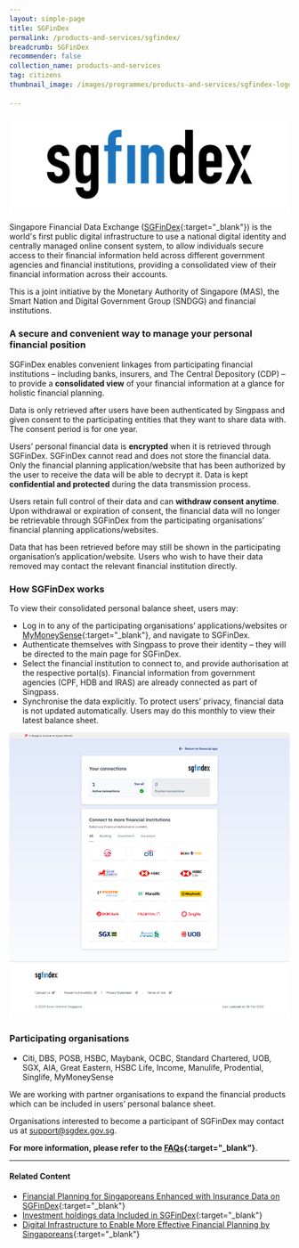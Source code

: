 ```yaml
---
layout: simple-page
title: SGFinDex
permalink: /products-and-services/sgfindex/
breadcrumb: SGFinDex
recommender: false
collection_name: products-and-services
tag: citizens
thumbnail_image: /images/programmes/products-and-services/sgfindex-logo1.png
      
---
```


![SGFinDex Logo](/images/programmes/products-and-services/sgfindex-logo1.png)

Singapore Financial Data Exchange ([SGFinDex](https://go.gov.sg/sgfindex){:target="_blank"}) is the world's first public digital infrastructure to use a national digital identity and centrally managed online consent system, to allow individuals secure access to their financial information held across different government agencies and financial institutions, providing a consolidated view of their financial information across their accounts. 

This is a joint initiative by the Monetary Authority of Singapore (MAS), the Smart Nation and Digital Government Group (SNDGG) and financial institutions.

### **A secure and convenient way to manage your personal financial position**

SGFinDex enables convenient linkages from participating financial institutions – including banks, insurers, and The Central Depository (CDP) – to provide a **consolidated view** of your financial information at a glance for holistic financial planning.

Data is only retrieved after users have been authenticated by Singpass and given consent to the participating entities that they want to share data with. The consent period is for one year. 

Users’ personal financial data is **encrypted** when it is retrieved through SGFinDex. SGFinDex cannot read and does not store the financial data. Only the financial planning application/website that has been authorized by the user to receive the data will be able to decrypt it. Data is kept **confidential and protected** during the data transmission process.

Users retain full control of their data and can **withdraw consent anytime**. Upon withdrawal or expiration of consent, the financial data will no longer be retrievable through SGFinDex from the participating organisations’ financial planning applications/websites.  

Data that has been retrieved before may still be shown in the participating organisation’s application/website. Users who wish to have their data removed may contact the relevant financial institution directly.

### **How SGFinDex works**

To view their consolidated personal balance sheet, users may:

* Log in to any of the participating organisations’ applications/websites or [MyMoneySense](https://www.mymoneysense.gov.sg/){:target="_blank"}, and navigate to SGFinDex.
*	Authenticate themselves with Singpass to prove their identity – they will be directed to the main page for SGFinDex.
*	Select the financial institution to connect to, and provide authorisation at the respective portal(s). Financial information from government agencies (CPF, HDB and IRAS) are already connected as part of Singpass.
* Synchronise the data explicitly. To protect users’ privacy, financial data is not updated automatically. Users may do this monthly to view their latest balance sheet.

![SGFinDex Screen](/images/programmes/products-and-services/sgfindex-screenshot1.png)

### **Participating organisations**

* Citi, DBS, POSB, HSBC, Maybank, OCBC, Standard Chartered, UOB, SGX, AIA, Great Eastern, HSBC Life, Income, Manulife, Prodential, Singlife, MyMoneySense

We are working with partner organisations to expand the financial products which can be included in users’ personal balance sheet.

Organisations interested to become a participant of SGFinDex may contact us at <support@sgdex.gov.sg>. 

**For more information, please refer to the [FAQs](https://resource.fpdsapim.myinfo.gov.sg/SGFinDex_Frequently%20Asked%20Questions.pdf){:target="_blank"}**.

--- 

#### **Related Content**

* [Financial Planning for Singaporeans Enhanced with Insurance Data on SGFinDex](https://www.mas.gov.sg/news/media-releases/2022/financial-planning-for-singaporeans-enhanced-with-insurance-data-on-sgfindex){:target="_blank"}
*	[Investment holdings data Included in SGFinDex](https://www.mas.gov.sg/news/media-releases/2021/investment-holdings-data-included-in-sgfindex){:target="_blank"}
*	[Digital Infrastructure to Enable More Effective Financial Planning by Singaporeans](https://www.mas.gov.sg/news/media-releases/2020/digital-infrastructure-to-enable-more-effective-financial-planning-by-singaporeans){:target="_blank"}


